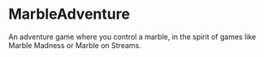 # MarbleAdventure

An adventure game where you control a marble, in the spirit of games like Marble Madness or Marble on Streams.